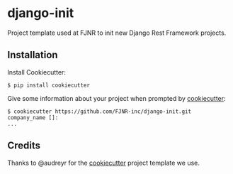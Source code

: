 # django-init

Project template used at FJNR to init new Django Rest Framework projects.

## Installation

Install Cookiecutter:
```console
$ pip install cookiecutter
```

Give some information about your project when prompted by [cookiecutter](https://github.com/audreyr/cookiecutter):
```console
$ cookiecutter https://github.com/FJNR-inc/django-init.git
company_name []:
...
```

## Credits

Thanks to @audreyr for the [cookiecutter](https://github.com/audreyr/cookiecutter) project template we use.